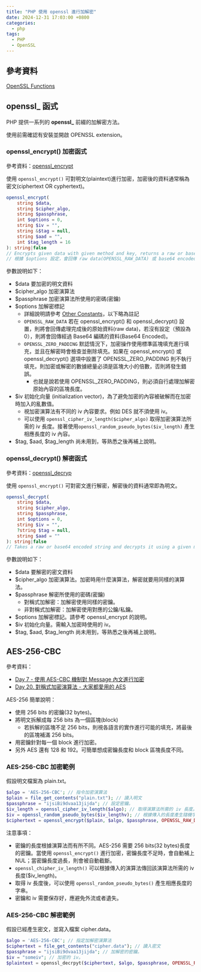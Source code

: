 ```yaml
---
title: "PHP 使用 openssl 進行加解密"
date: 2024-12-31 17:03:00 +0800
categories:
  - php
tags:
  - PHP
  - OpenSSL
---
```


## 參考資料

[OpenSSL Functions](https://www.php.net/manual/en/ref.openssl.php)

## openssl_ 函式

PHP 提供一系列的 **openssl_** 前綴的加解密方法。

使用前需確認有安裝並開啟 OPENSSL extension。

### openssl_encrypt() 加密函式

參考資料：[openssl_encrypt](https://www.php.net/manual/en/function.openssl-encrypt.php)

使用 `openssl_encrypt()` 可對明文(plaintext)進行加密，加密後的資料通常稱為密文(ciphertext OR cyphertext)。

```php
openssl_encrypt(
    string $data,
    string $cipher_algo,
    string $passphrase,
    int $options = 0,
    string $iv = "",
    string &$tag = null,
    string $aad = "",
    int $tag_length = 16
): string|false
// Encrypts given data with given method and key, returns a raw or base64 encoded string
// 根據 $options 設定，會回傳 raw data(OPENSSL_RAW_DATA) 或 base64 encoded(default) 字串
```

參數說明如下：

- $data 要加密的明文資料
- $cipher_algo 加密演算法
- $passphrase 加密演算法所使用的密碼(密鑰)
- $options 加解密標記
  - 詳細說明請參考 [Other Constants](https://www.php.net/manual/en/openssl.constants.other.php)，以下略為註記
  - `OPENSSL_RAW_DATA` 若在 openssl_encrypt() 和 openssl_decrypt() 設置，則將會回傳處理完成後的原始資料(raw data)，若沒有設定（預設為 0），則將會回傳經過 Base64 編碼的資料(Base64 Encoded)。
  - `OPENSSL_ZERO_PADDING` 默認情況下，加密操作使用標準區塊填充進行填充，並且在解密時會檢查並刪除填充。如果在 openssl_encrypt() 或 openssl_decrypt() 選項中設置了 OPENSSL_ZERO_PADDING 則不執行填充，則加密或解密的數據總量必須是區塊大小的倍數，否則將發生錯誤。
    - 也就是說若使用 OPENSSL_ZERO_PADDING，則必須自行處理加解密原始內容的區塊長度。
- $iv 初始化向量 (initialization vector)，為了避免加密的內容被破解而在加密時加入的亂數值。
  - 視加密演算法有不同的 iv 內容要求。例如 DES 就不須使用 iv。
  - 可以使用 `openssl_cipher_iv_length($cipher_algo)` 取得加密演算法所需的 iv 長度。接著使用`openssl_random_pseudo_bytes($iv_length)` 產生相應長度的 iv 內容。
- $tag, $aad, $tag_length 尚未用到，等熟悉之後再補上說明。

### openssl_decrypt() 解密函式

參考資料：[openssl_decryp](https://www.php.net/manual/en/function.openssl-decrypt.php)

使用 `openssl_encrypt()` 可對密文進行解密，解密後的資料通常即為明文。

```php
openssl_decrypt(
    string $data,
    string $cipher_algo,
    string $passphrase,
    int $options = 0,
    string $iv = "",
    ?string $tag = null,
    string $aad = ""
): string|false
// Takes a raw or base64 encoded string and decrypts it using a given method and key.
```

參數說明如下：

- $data 要解密的密文資料
- $cipher_algo 加密演算法。加密時用什麼演算法，解密就要用同樣的演算法。
- $passphrase 解密所使用的密碼(密鑰)
  - 對稱式加解密：加解密使用同樣的密鑰。
  - 非對稱式加解密：加解密使用對應的公鑰/私鑰。
- $options 加解密標記。請參考 openssl_encrypt 的說明。
- $iv 初始化向量。需輸入加密時使用的 iv。
- $tag, $aad, $tag_length 尚未用到，等熟悉之後再補上說明。

## AES-256-CBC

參考資料：

- [Day 7 - 使用 AES-CBC 機制對 Message 內文進行加密](https://ithelp.ithome.com.tw/articles/10268975)
- [Day 20. 對稱式加密演算法 - 大家都愛用的 AES](https://ithelp.ithome.com.tw/articles/10249488)

AES-256 簡單說明：

- 使用 256 bits 的密鑰(32 bytes)。
- 將明文拆解成每 256 bits 為一個區塊(block)
  - 若拆解的區塊不足 256 bits，則視各語言的實作進行可能的填充，將最後的區塊補滿 256 bits。
- 用密鑰針對每一個 block 進行加密。
- 另外 AES 還有 128 和 192。可簡單想成密鑰長度和 block 區塊長度不同。

### AES-256-CBC 加密範例

假設明文檔案為 plain.txt。

```php
$algo = 'AES-256-CBC'; // 指令加密演算法
$plain = file_get_contents("plain.txt"); // 讀入明文
$passphrase = "ijsiBi9dvaa13jijda"; // 設定密鑰。
$iv_length = openssl_cipher_iv_length($algo); // 取得演算法所需的 iv 長度。
$iv = openssl_random_pseudo_bytes($iv_lengthv); // 根據傳入的長度產生隨機字串作為 iv。請將此保存好。
$ciphertext = openssl_encrypt($plain, $algo, $passphrase, OPENSSL_RAW_DATA, $iv); //進行加密
```

注意事項：

- 密鑰的長度根據演算法而有所不同。AES-256 需要 256 bits(32 bytes)長度的密鑰。當使用 `openssl_encrypt()` 進行加密，密鑰長度不足時，會自動補上 NUL；當密鑰長度過長，則會被自動截斷。
- `openssl_chipher_iv_length()` 可以根據傳入的演算法傳回該演算法所需的 iv 長度($iv_length)。
- 取得 iv 長度後，可以使用 `openssl_random_pseudo_bytes()` 產生相應長度的字串。
- 密鑰和 iv 需要保存好，應避免外流或者遺失。

### AES-256-CBC 解密範例

假設已經產生密文，並寫入檔案 cipher.data。

```php
$algo = 'AES-256-CBC'; // 指定加解密演算法
$ciphertext = file_get_contents("cipher.data"); // 讀入密文
$passphrase = "ijsiBi9dvaa13jijda"; // 加解密的密鑰。
$iv = "someiv"; // 加密的 iv。
$plaintext = openssl_decrpyt($ciphertext, $algo, $passphrase, OPENSSL_RAW_DATA, $iv); //進行解密
```
